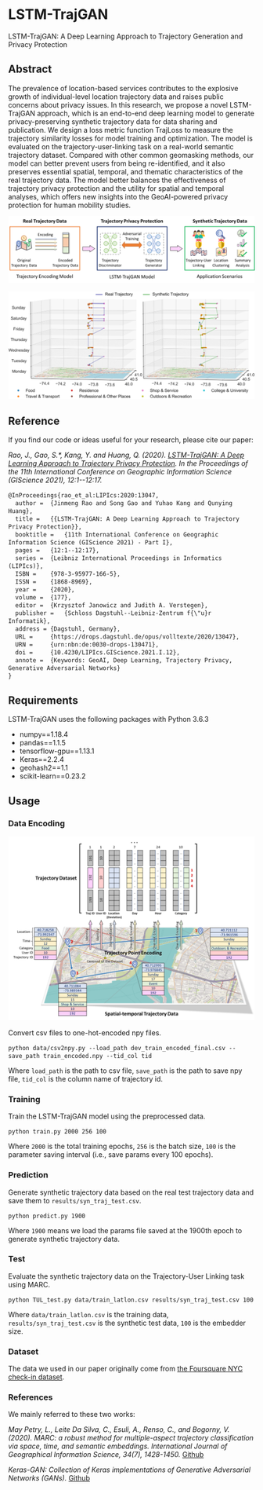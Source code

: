 # LSTM-TrajGAN

LSTM-TrajGAN: A Deep Learning Approach to Trajectory Generation and Privacy Protection

## Abstract
The prevalence of location-based services contributes to the explosive growth of individual-level location trajectory data and raises public concerns about privacy issues. In this research, we propose a novel LSTM-TrajGAN approach, which is an end-to-end deep learning model to generate privacy-preserving synthetic trajectory data for data sharing and publication. We design a loss metric function TrajLoss to measure the trajectory similarity losses for model training and optimization. The model is evaluated on the trajectory-user-linking task on a real-world semantic trajectory dataset. Compared with other common geomasking methods, our model can better prevent users from being re-identified, and it also preserves essential spatial, temporal, and thematic characteristics of the real trajectory data. The model better balances the effectiveness of trajectory privacy protection and the utility for spatial and temporal analyses, which offers new insights into the GeoAI-powered privacy protection for human mobility studies.

<p align="center">
    <img src="results/workflow.png" alt="workflow" >
</p>
<p align="center">
    <img src="results/trajectory_example.png" alt="trajectory_example" >
</p>

## Reference
If you find our code or ideas useful for your research, please cite our paper:

*Rao, J., Gao, S.\*, Kang, Y. and Huang, Q. (2020). [LSTM-TrajGAN: A Deep Learning Approach to Trajectory Privacy Protection](https://drops.dagstuhl.de/opus/volltexte/2020/13047/). In the Proceedings of the 11th International Conference on Geographic Information Science (GIScience 2021), 12:1--12:17.*

```
@InProceedings{rao_et_al:LIPIcs:2020:13047,
  author =	{Jinmeng Rao and Song Gao and Yuhao Kang and Qunying Huang},
  title =	{{LSTM-TrajGAN: A Deep Learning Approach to Trajectory Privacy Protection}},
  booktitle =	{11th International Conference on Geographic Information Science (GIScience 2021) - Part I},
  pages =	{12:1--12:17},
  series =	{Leibniz International Proceedings in Informatics (LIPIcs)},
  ISBN =	{978-3-95977-166-5},
  ISSN =	{1868-8969},
  year =	{2020},
  volume =	{177},
  editor =	{Krzysztof Janowicz and Judith A. Verstegen},
  publisher =	{Schloss Dagstuhl--Leibniz-Zentrum f{\"u}r Informatik},
  address =	{Dagstuhl, Germany},
  URL =		{https://drops.dagstuhl.de/opus/volltexte/2020/13047},
  URN =		{urn:nbn:de:0030-drops-130471},
  doi =		{10.4230/LIPIcs.GIScience.2021.I.12},
  annote =	{Keywords: GeoAI, Deep Learning, Trajectory Privacy, Generative Adversarial Networks}
}
```

## Requirements

LSTM-TrajGAN uses the following packages with Python 3.6.3

- numpy==1.18.4
- pandas==1.1.5
- tensorflow-gpu==1.13.1
- Keras==2.2.4
- geohash2==1.1
- scikit-learn==0.23.2

## Usage

### Data Encoding
<p align="center">
    <img src="results/Trajectory_Point_Encoding.png" alt="Trajectory_Point_Encoding" >
</p>

Convert csv files to one-hot-encoded npy files.

```
python data/csv2npy.py --load_path dev_train_encoded_final.csv --save_path train_encoded.npy --tid_col tid
```

Where `load_path` is the path to csv file, `save_path` is the path to save npy file, `tid_col` is the column name of trajectory id.

### Training

Train the LSTM-TrajGAN model using the preprocessed data.

```
python train.py 2000 256 100
```

Where `2000` is the total training epochs, `256` is the batch size, `100` is the parameter saving interval (i.e., save params every 100 epochs).

### Prediction

Generate synthetic trajectory data based on the real test trajectory data and save them to `results/syn_traj_test.csv`.

```
python predict.py 1900
```

Where `1900` means we load the params file saved at the 1900th epoch to generate synthetic trajectory data.

### Test

Evaluate the synthetic trajectory data on the Trajectory-User Linking task using MARC.

```
python TUL_test.py data/train_latlon.csv results/syn_traj_test.csv 100
```

Where `data/train_latlon.csv` is the training data, `results/syn_traj_test.csv` is the synthetic test data, `100` is the embedder size.

### Dataset

The data we used in our paper originally come from [the Foursquare NYC check-in dataset](https://sites.google.com/site/yangdingqi/home/foursquare-dataset).

### References

We mainly referred to these two works:

*May Petry, L., Leite Da Silva, C., Esuli, A., Renso, C., and Bogorny, V. (2020). MARC: a robust method for multiple-aspect trajectory classification via space, time, and semantic embeddings. International Journal of Geographical Information Science, 34(7), 1428-1450.* [Github](https://github.com/bigdata-ufsc/petry-2020-marc)

*Keras-GAN: Collection of Keras implementations of Generative Adversarial Networks (GANs).* [Github](https://github.com/eriklindernoren/Keras-GAN)
